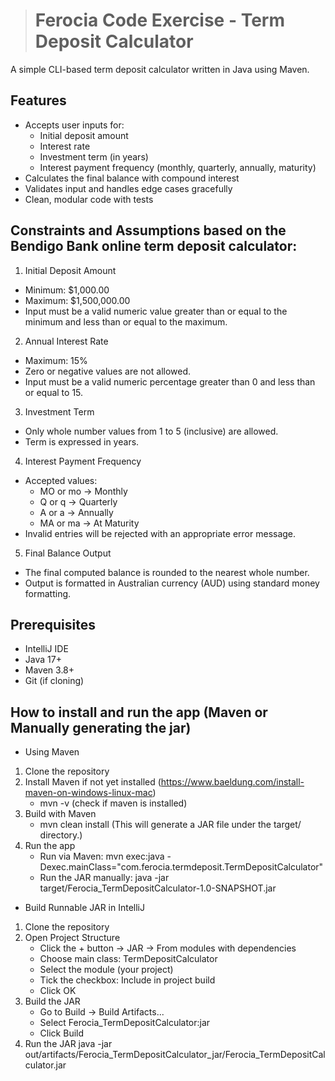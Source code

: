 ># Ferocia Code Exercise - Term Deposit Calculator
A simple CLI-based term deposit calculator written in Java using Maven.

## Features
- Accepts user inputs for:
    - Initial deposit amount
    - Interest rate
    - Investment term (in years)
    - Interest payment frequency (monthly, quarterly, annually, maturity)
- Calculates the final balance with compound interest
- Validates input and handles edge cases gracefully
- Clean, modular code with tests

## Constraints and Assumptions based on the Bendigo Bank online term deposit calculator:
1. Initial Deposit Amount
- Minimum: $1,000.00
- Maximum: $1,500,000.00
- Input must be a valid numeric value greater than or equal to the minimum and less than or equal to the maximum.

2. Annual Interest Rate
- Maximum: 15%
- Zero or negative values are not allowed.
- Input must be a valid numeric percentage greater than 0 and less than or equal to 15.

3. Investment Term
- Only whole number values from 1 to 5 (inclusive) are allowed.
- Term is expressed in years.

4. Interest Payment Frequency
- Accepted values:
  - MO or mo → Monthly
  - Q or q → Quarterly
  - A or a → Annually
  - MA or ma → At Maturity
- Invalid entries will be rejected with an appropriate error message.

5. Final Balance Output
- The final computed balance is rounded to the nearest whole number.
- Output is formatted in Australian currency (AUD) using standard money formatting.

## Prerequisites
- IntelliJ IDE
- Java 17+
- Maven 3.8+
- Git (if cloning)

## How to install and run the app (Maven or Manually generating the jar)
- Using Maven
1. Clone the repository
2. Install Maven if not yet installed (https://www.baeldung.com/install-maven-on-windows-linux-mac)
   - mvn -v (check if maven is installed)
3. Build with Maven 
    - mvn clean install (This will generate a JAR file under the target/ directory.)
3. Run the app
    - Run via Maven: mvn exec:java -Dexec.mainClass="com.ferocia.termdeposit.TermDepositCalculator"
    - Run the JAR manually: java -jar target/Ferocia_TermDepositCalculator-1.0-SNAPSHOT.jar

- Build Runnable JAR in IntelliJ
1. Clone the repository
2. Open Project Structure
   - Click the + button → JAR → From modules with dependencies
   - Choose main class: TermDepositCalculator
   - Select the module (your project)
   - Tick the checkbox: Include in project build
   - Click OK
3. Build the JAR
   - Go to Build → Build Artifacts...
   - Select Ferocia_TermDepositCalculator:jar
   - Click Build
4. Run the JAR
   java -jar out/artifacts/Ferocia_TermDepositCalculator_jar/Ferocia_TermDepositCalculator.jar
    
